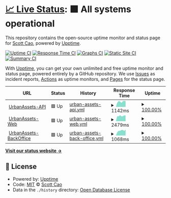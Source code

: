 # [📈 Live Status](https://status.urbanassets.net): <!--live status--> **🟩 All systems operational**

This repository contains the open-source uptime monitor and status page for [Scott Cao](https://status.urbanassets.net), powered by [Upptime](https://github.com/upptime/upptime).

[![Uptime CI](https://github.com/tuyencaovn/uauptime/workflows/Uptime%20CI/badge.svg)](https://github.com/tuyencaovn/uauptime/actions?query=workflow%3A%22Uptime+CI%22)
[![Response Time CI](https://github.com/tuyencaovn/uauptime/workflows/Response%20Time%20CI/badge.svg)](https://github.com/tuyencaovn/uauptime/actions?query=workflow%3A%22Response+Time+CI%22)
[![Graphs CI](https://github.com/tuyencaovn/uauptime/workflows/Graphs%20CI/badge.svg)](https://github.com/tuyencaovn/uauptime/actions?query=workflow%3A%22Graphs+CI%22)
[![Static Site CI](https://github.com/tuyencaovn/uauptime/workflows/Static%20Site%20CI/badge.svg)](https://github.com/tuyencaovn/uauptime/actions?query=workflow%3A%22Static+Site+CI%22)
[![Summary CI](https://github.com/tuyencaovn/uauptime/workflows/Summary%20CI/badge.svg)](https://github.com/tuyencaovn/uauptime/actions?query=workflow%3A%22Summary+CI%22)

With [Upptime](https://upptime.js.org), you can get your own unlimited and free uptime monitor and status page, powered entirely by a GitHub repository. We use [Issues](https://github.com/tuyencaovn/uauptime/issues) as incident reports, [Actions](https://github.com/tuyencaovn/uauptime/actions) as uptime monitors, and [Pages](https://status.urbanassets.net) for the status page.

<!--start: status pages-->
<!-- This summary is generated by Upptime (https://github.com/upptime/upptime) -->
<!-- Do not edit this manually, your changes will be overwritten -->
<!-- prettier-ignore -->
| URL | Status | History | Response Time | Uptime |
| --- | ------ | ------- | ------------- | ------ |
| <img alt="" src="https://icons.duckduckgo.com/ip3/realestate-api.urbanassets.net.ico" height="13"> [UrbanAssets-API](https://realestate-api.urbanassets.net/api/v1/general/value) | 🟩 Up | [urban-assets-api.yml](https://github.com/tuyencaovn/uauptime/commits/HEAD/history/urban-assets-api.yml) | <details><summary><img alt="Response time graph" src="./graphs/urban-assets-api/response-time-week.png" height="20"> 1142ms</summary><br><a href="https://status.urbanassets.net/history/urban-assets-api"><img alt="Response time 1130" src="https://img.shields.io/endpoint?url=https%3A%2F%2Fraw.githubusercontent.com%2Ftuyencaovn%2Fuauptime%2FHEAD%2Fapi%2Furban-assets-api%2Fresponse-time.json"></a><br><a href="https://status.urbanassets.net/history/urban-assets-api"><img alt="24-hour response time 1266" src="https://img.shields.io/endpoint?url=https%3A%2F%2Fraw.githubusercontent.com%2Ftuyencaovn%2Fuauptime%2FHEAD%2Fapi%2Furban-assets-api%2Fresponse-time-day.json"></a><br><a href="https://status.urbanassets.net/history/urban-assets-api"><img alt="7-day response time 1142" src="https://img.shields.io/endpoint?url=https%3A%2F%2Fraw.githubusercontent.com%2Ftuyencaovn%2Fuauptime%2FHEAD%2Fapi%2Furban-assets-api%2Fresponse-time-week.json"></a><br><a href="https://status.urbanassets.net/history/urban-assets-api"><img alt="30-day response time 1136" src="https://img.shields.io/endpoint?url=https%3A%2F%2Fraw.githubusercontent.com%2Ftuyencaovn%2Fuauptime%2FHEAD%2Fapi%2Furban-assets-api%2Fresponse-time-month.json"></a><br><a href="https://status.urbanassets.net/history/urban-assets-api"><img alt="1-year response time 1139" src="https://img.shields.io/endpoint?url=https%3A%2F%2Fraw.githubusercontent.com%2Ftuyencaovn%2Fuauptime%2FHEAD%2Fapi%2Furban-assets-api%2Fresponse-time-year.json"></a></details> | <details><summary><a href="https://status.urbanassets.net/history/urban-assets-api">100.00%</a></summary><a href="https://status.urbanassets.net/history/urban-assets-api"><img alt="All-time uptime 99.92%" src="https://img.shields.io/endpoint?url=https%3A%2F%2Fraw.githubusercontent.com%2Ftuyencaovn%2Fuauptime%2FHEAD%2Fapi%2Furban-assets-api%2Fuptime.json"></a><br><a href="https://status.urbanassets.net/history/urban-assets-api"><img alt="24-hour uptime 100.00%" src="https://img.shields.io/endpoint?url=https%3A%2F%2Fraw.githubusercontent.com%2Ftuyencaovn%2Fuauptime%2FHEAD%2Fapi%2Furban-assets-api%2Fuptime-day.json"></a><br><a href="https://status.urbanassets.net/history/urban-assets-api"><img alt="7-day uptime 100.00%" src="https://img.shields.io/endpoint?url=https%3A%2F%2Fraw.githubusercontent.com%2Ftuyencaovn%2Fuauptime%2FHEAD%2Fapi%2Furban-assets-api%2Fuptime-week.json"></a><br><a href="https://status.urbanassets.net/history/urban-assets-api"><img alt="30-day uptime 100.00%" src="https://img.shields.io/endpoint?url=https%3A%2F%2Fraw.githubusercontent.com%2Ftuyencaovn%2Fuauptime%2FHEAD%2Fapi%2Furban-assets-api%2Fuptime-month.json"></a><br><a href="https://status.urbanassets.net/history/urban-assets-api"><img alt="1-year uptime 100.00%" src="https://img.shields.io/endpoint?url=https%3A%2F%2Fraw.githubusercontent.com%2Ftuyencaovn%2Fuauptime%2FHEAD%2Fapi%2Furban-assets-api%2Fuptime-year.json"></a></details>
| <img alt="" src="https://icons.duckduckgo.com/ip3/urbanassets.net.ico" height="13"> [UrbanAssets-Web](https://urbanassets.net) | 🟩 Up | [urban-assets-web.yml](https://github.com/tuyencaovn/uauptime/commits/HEAD/history/urban-assets-web.yml) | <details><summary><img alt="Response time graph" src="./graphs/urban-assets-web/response-time-week.png" height="20"> 2479ms</summary><br><a href="https://status.urbanassets.net/history/urban-assets-web"><img alt="Response time 2557" src="https://img.shields.io/endpoint?url=https%3A%2F%2Fraw.githubusercontent.com%2Ftuyencaovn%2Fuauptime%2FHEAD%2Fapi%2Furban-assets-web%2Fresponse-time.json"></a><br><a href="https://status.urbanassets.net/history/urban-assets-web"><img alt="24-hour response time 2702" src="https://img.shields.io/endpoint?url=https%3A%2F%2Fraw.githubusercontent.com%2Ftuyencaovn%2Fuauptime%2FHEAD%2Fapi%2Furban-assets-web%2Fresponse-time-day.json"></a><br><a href="https://status.urbanassets.net/history/urban-assets-web"><img alt="7-day response time 2479" src="https://img.shields.io/endpoint?url=https%3A%2F%2Fraw.githubusercontent.com%2Ftuyencaovn%2Fuauptime%2FHEAD%2Fapi%2Furban-assets-web%2Fresponse-time-week.json"></a><br><a href="https://status.urbanassets.net/history/urban-assets-web"><img alt="30-day response time 2551" src="https://img.shields.io/endpoint?url=https%3A%2F%2Fraw.githubusercontent.com%2Ftuyencaovn%2Fuauptime%2FHEAD%2Fapi%2Furban-assets-web%2Fresponse-time-month.json"></a><br><a href="https://status.urbanassets.net/history/urban-assets-web"><img alt="1-year response time 2550" src="https://img.shields.io/endpoint?url=https%3A%2F%2Fraw.githubusercontent.com%2Ftuyencaovn%2Fuauptime%2FHEAD%2Fapi%2Furban-assets-web%2Fresponse-time-year.json"></a></details> | <details><summary><a href="https://status.urbanassets.net/history/urban-assets-web">100.00%</a></summary><a href="https://status.urbanassets.net/history/urban-assets-web"><img alt="All-time uptime 98.85%" src="https://img.shields.io/endpoint?url=https%3A%2F%2Fraw.githubusercontent.com%2Ftuyencaovn%2Fuauptime%2FHEAD%2Fapi%2Furban-assets-web%2Fuptime.json"></a><br><a href="https://status.urbanassets.net/history/urban-assets-web"><img alt="24-hour uptime 100.00%" src="https://img.shields.io/endpoint?url=https%3A%2F%2Fraw.githubusercontent.com%2Ftuyencaovn%2Fuauptime%2FHEAD%2Fapi%2Furban-assets-web%2Fuptime-day.json"></a><br><a href="https://status.urbanassets.net/history/urban-assets-web"><img alt="7-day uptime 100.00%" src="https://img.shields.io/endpoint?url=https%3A%2F%2Fraw.githubusercontent.com%2Ftuyencaovn%2Fuauptime%2FHEAD%2Fapi%2Furban-assets-web%2Fuptime-week.json"></a><br><a href="https://status.urbanassets.net/history/urban-assets-web"><img alt="30-day uptime 100.00%" src="https://img.shields.io/endpoint?url=https%3A%2F%2Fraw.githubusercontent.com%2Ftuyencaovn%2Fuauptime%2FHEAD%2Fapi%2Furban-assets-web%2Fuptime-month.json"></a><br><a href="https://status.urbanassets.net/history/urban-assets-web"><img alt="1-year uptime 97.53%" src="https://img.shields.io/endpoint?url=https%3A%2F%2Fraw.githubusercontent.com%2Ftuyencaovn%2Fuauptime%2FHEAD%2Fapi%2Furban-assets-web%2Fuptime-year.json"></a></details>
| <img alt="" src="https://icons.duckduckgo.com/ip3/urbanassets.company.ico" height="13"> [UrbanAssets-BackOffice](https://urbanassets.company) | 🟩 Up | [urban-assets-back-office.yml](https://github.com/tuyencaovn/uauptime/commits/HEAD/history/urban-assets-back-office.yml) | <details><summary><img alt="Response time graph" src="./graphs/urban-assets-back-office/response-time-week.png" height="20"> 1068ms</summary><br><a href="https://status.urbanassets.net/history/urban-assets-back-office"><img alt="Response time 1016" src="https://img.shields.io/endpoint?url=https%3A%2F%2Fraw.githubusercontent.com%2Ftuyencaovn%2Fuauptime%2FHEAD%2Fapi%2Furban-assets-back-office%2Fresponse-time.json"></a><br><a href="https://status.urbanassets.net/history/urban-assets-back-office"><img alt="24-hour response time 1298" src="https://img.shields.io/endpoint?url=https%3A%2F%2Fraw.githubusercontent.com%2Ftuyencaovn%2Fuauptime%2FHEAD%2Fapi%2Furban-assets-back-office%2Fresponse-time-day.json"></a><br><a href="https://status.urbanassets.net/history/urban-assets-back-office"><img alt="7-day response time 1068" src="https://img.shields.io/endpoint?url=https%3A%2F%2Fraw.githubusercontent.com%2Ftuyencaovn%2Fuauptime%2FHEAD%2Fapi%2Furban-assets-back-office%2Fresponse-time-week.json"></a><br><a href="https://status.urbanassets.net/history/urban-assets-back-office"><img alt="30-day response time 1013" src="https://img.shields.io/endpoint?url=https%3A%2F%2Fraw.githubusercontent.com%2Ftuyencaovn%2Fuauptime%2FHEAD%2Fapi%2Furban-assets-back-office%2Fresponse-time-month.json"></a><br><a href="https://status.urbanassets.net/history/urban-assets-back-office"><img alt="1-year response time 1014" src="https://img.shields.io/endpoint?url=https%3A%2F%2Fraw.githubusercontent.com%2Ftuyencaovn%2Fuauptime%2FHEAD%2Fapi%2Furban-assets-back-office%2Fresponse-time-year.json"></a></details> | <details><summary><a href="https://status.urbanassets.net/history/urban-assets-back-office">100.00%</a></summary><a href="https://status.urbanassets.net/history/urban-assets-back-office"><img alt="All-time uptime 100.00%" src="https://img.shields.io/endpoint?url=https%3A%2F%2Fraw.githubusercontent.com%2Ftuyencaovn%2Fuauptime%2FHEAD%2Fapi%2Furban-assets-back-office%2Fuptime.json"></a><br><a href="https://status.urbanassets.net/history/urban-assets-back-office"><img alt="24-hour uptime 100.00%" src="https://img.shields.io/endpoint?url=https%3A%2F%2Fraw.githubusercontent.com%2Ftuyencaovn%2Fuauptime%2FHEAD%2Fapi%2Furban-assets-back-office%2Fuptime-day.json"></a><br><a href="https://status.urbanassets.net/history/urban-assets-back-office"><img alt="7-day uptime 100.00%" src="https://img.shields.io/endpoint?url=https%3A%2F%2Fraw.githubusercontent.com%2Ftuyencaovn%2Fuauptime%2FHEAD%2Fapi%2Furban-assets-back-office%2Fuptime-week.json"></a><br><a href="https://status.urbanassets.net/history/urban-assets-back-office"><img alt="30-day uptime 100.00%" src="https://img.shields.io/endpoint?url=https%3A%2F%2Fraw.githubusercontent.com%2Ftuyencaovn%2Fuauptime%2FHEAD%2Fapi%2Furban-assets-back-office%2Fuptime-month.json"></a><br><a href="https://status.urbanassets.net/history/urban-assets-back-office"><img alt="1-year uptime 100.00%" src="https://img.shields.io/endpoint?url=https%3A%2F%2Fraw.githubusercontent.com%2Ftuyencaovn%2Fuauptime%2FHEAD%2Fapi%2Furban-assets-back-office%2Fuptime-year.json"></a></details>

<!--end: status pages-->

[**Visit our status website →**](https://status.urbanassets.net)

## 📄 License

- Powered by: [Upptime](https://github.com/upptime/upptime)
- Code: [MIT](./LICENSE) © [Scott Cao](https://status.urbanassets.net)
- Data in the `./history` directory: [Open Database License](https://opendatacommons.org/licenses/odbl/1-0/)
